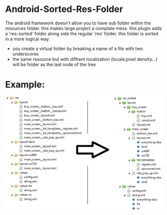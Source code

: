 Android-Sorted-Res-Folder
=========================

The android framework doesn't allow you to have sub folder within the resources folder. this makes large project a complate mess.
this plugin adds a 'res-sorted' folder along side the regular 'res' folder. this folder is sorted in a more logical way.

* you create a virtual folder by breaking a name of a file with two underscores
* the same resource but with diffrent localization (locale,pixel density...) will be folder as the last node of the tree

Example:
=========================

![example](demo.png)

